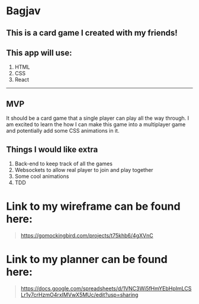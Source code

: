 # Bagjav
This is a card game I created with my friends!
---
## This app will use:
1) HTML
2) CSS
3) React
---
## MVP
It should be a card game that a single player can play all the way through. I am excited to learn the how I can make this game into a multiplayer game and potentially add some CSS animations in it. 

## Things I would like extra
1) Back-end to keep track of all the games
2) Websockets to allow real player to join and play together
3) Some cool animations
4) TDD




# Link to my wireframe can be found here:
>https://gomockingbird.com/projects/t75khb6/4gXVnC

# Link to my planner can be found here:
> https://docs.google.com/spreadsheets/d/1VNC3Wi5fHmYEbHpImLCSLr1y7crHzmO4rxIMVwX5MUc/edit?usp=sharing

